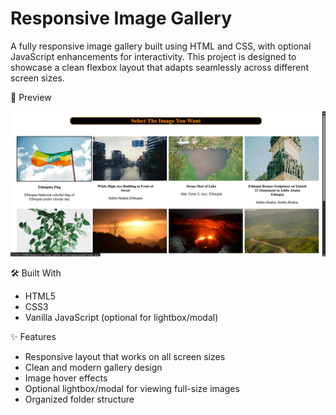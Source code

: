 # Responsive Image Gallery

A fully responsive image gallery built using HTML and CSS, with optional JavaScript enhancements for interactivity. This project is designed to showcase a clean flexbox layout that adapts seamlessly across different screen sizes.

 📸 Preview

![Screenshot of the gallery](screenshot.png)

🛠️ Built With

- HTML5
- CSS3 
- Vanilla JavaScript (optional for lightbox/modal)

 ✨ Features

- Responsive layout that works on all screen sizes
- Clean and modern gallery design
- Image hover effects
- Optional lightbox/modal for viewing full-size images
- Organized folder structure



